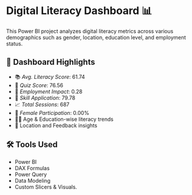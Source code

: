 # Digital Literacy Dashboard 📊

This Power BI project analyzes digital literacy metrics across various demographics such as gender, location, education level, and employment status.

## 📌 Dashboard Highlights
- 📚 *Avg. Literacy Score*: 61.74  
- 📝 *Quiz Score*: 76.56  
- 💼 *Employment Impact*: 0.28  
- 📱 *Skill Application*: 79.78  
- 📈 *Total Sessions*: 687  
- 👩 *Female Participation*: 0.00%  
- 👨‍🎓 Age & Education-wise literacy trends  
- 🎯 Location and Feedback insights

## 🛠 Tools Used
- Power BI
- DAX Formulas
- Power Query
- Data Modeling
- Custom Slicers & Visuals.
